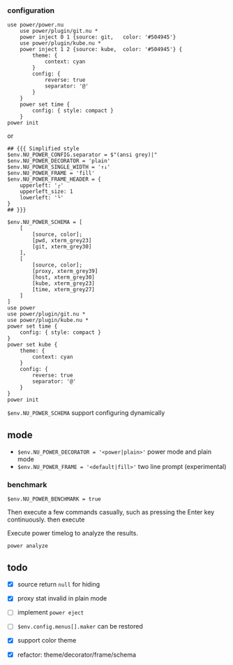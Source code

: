 ### configuration
```
use power/power.nu
    use power/plugin/git.nu *
    power inject 0 1 {source: git,   color: '#504945'}
    use power/plugin/kube.nu *
    power inject 1 2 {source: kube,  color: '#504945'} {
        theme: {
            context: cyan
        }
        config: {
            reverse: true
            separator: '@'
        }
    }
    power set time {
        config: { style: compact }
    }
power init
```
or
```
## {{{ Simplified style
$env.NU_POWER_CONFIG.separator = $"(ansi grey)|"
$env.NU_POWER_DECORATOR = 'plain'
$env.NU_POWER_SINGLE_WIDTH = '↑↓'
$env.NU_POWER_FRAME = 'fill'
$env.NU_POWER_FRAME_HEADER = {
    upperleft: '┌'
    upperleft_size: 1
    lowerleft: '└'
}
## }}}

$env.NU_POWER_SCHEMA = [
    [
        [source, color];
        [pwd, xterm_grey23]
        [git, xterm_grey30]
    ],
    [
        [source, color];
        [proxy, xterm_grey39]
        [host, xterm_grey30]
        [kube, xterm_grey23]
        [time, xterm_grey27]
    ]
]
use power
use power/plugin/git.nu *
use power/plugin/kube.nu *
power set time {
    config: { style: compact }
}
power set kube {
    theme: {
        context: cyan
    }
    config: {
        reverse: true
        separator: '@'
    }
}
power init
```
`$env.NU_POWER_SCHEMA` support configuring dynamically

## mode
- `$env.NU_POWER_DECORATOR = '<power|plain>'` power mode and plain mode
- `$env.NU_POWER_FRAME = '<default|fill>'` two line prompt (experimental)

### benchmark
```
$env.NU_POWER_BENCHMARK = true
```
Then execute a few commands casually, such as pressing the Enter key continuously.
then execute

Execute power timelog to analyze the results.
```
power analyze
```

## todo
- [x] source return `null` for hiding
- [x] proxy stat invalid in plain mode
- [ ] implement `power eject`
- [ ] `$env.config.menus[].maker` can be restored
- [x] support color theme
- [x] refactor: theme/decorator/frame/schema

